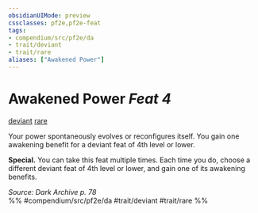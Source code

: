 ```yaml
---
obsidianUIMode: preview
cssclasses: pf2e,pf2e-feat
tags:
- compendium/src/pf2e/da
- trait/deviant
- trait/rare
aliases: ["Awakened Power"]
---
```

# Awakened Power  *Feat 4*  
[deviant](rules/traits/deviant-da.md "Deviant Action & Ability Trait")  [rare](rules/traits/rare.md "Rare Rarity Trait")  


Your power spontaneously evolves or reconfigures itself. You gain one awakening benefit for a deviant feat of 4th level or lower.

**Special.** You can take this feat multiple times. Each time you do, choose a different deviant feat of 4th level or lower, and gain one of its awakening benefits.

*Source: Dark Archive p. 78*  
%% #compendium/src/pf2e/da #trait/deviant #trait/rare %%